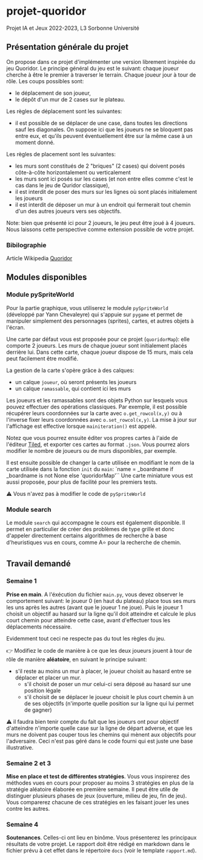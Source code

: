 # projet-quoridor
Projet IA et Jeux 2022-2023, L3 Sorbonne Université

## Présentation générale du projet

On propose dans ce projet d'implémenter une version librement inspirée du jeu Quoridor.
Le principe général du jeu est le suivant: chaque joueur cherche à être le premier à traverser le terrain.
Chaque joueur jour à tour de rôle. Les coups possibles sont:
* le déplacement de son joueur,
* le dépôt d'un mur de 2 cases sur le plateau.

Les règles de déplacement sont les suivantes:
* il est possible de se déplacer de une case, dans toutes les directions sauf les diagonales. On suppose ici que les joueurs ne se bloquent pas entre eux, et qu'ils peuvent éventuellement être sur la même case à un moment donné.

Les règles de placement sont les suivantes:
* les murs sont constitués de 2 "briques" (2 cases) qui doivent posés côte-à-côte horizontalement ou verticalement
* les murs sont ici posés sur les cases (et non entre elles comme c'est le cas dans le jeu de Quridor classique),
* il est interdit de poser des murs sur les lignes où sont placés initialement les joueurs
* il est interdit de déposer un mur à un endroit qui fermerait tout chemin d'un des autres joueurs vers ses objectifs.


Note: bien que présenté ici pour 2 joueurs, le jeu peut être joué à 4 joueurs. Nous laissons cette perspective comme extension possible de votre projet.

### Bibilographie
Article Wikipedia [Quoridor](https://en.wikipedia.org/wiki/Quoridor)

## Modules disponibles

### Module pySpriteWorld

Pour la partie graphique, vous utiliserez le module `pySpriteWorld` (développé par Yann Chevaleyre) qui s'appuie sur `pygame` et permet de manipuler simplement des personnages (sprites), cartes, et autres objets à l'écran.

Une carte par défaut vous est proposée pour ce projet (`quoridorMap`): elle comporte 2 joueurs.
Les murs de chaque joueur sont initialement placés derrière lui. Dans cette carte, chaque joueur dispose de 15 murs, mais cela peut facilement être modifié.

La gestion de la carte s'opère grâce à des calques:
* un calque `joueur`, où seront présents les joueurs
* un calque `ramassable`, qui contient ici les murs


Les joueurs et les ramassables sont des objets Python sur lesquels vous pouvez effectuer des opérations classiques.
Par exemple, il est possible récupérer leurs coordonnées sur la carte avec `o.get_rowcol(x,y)` ou à l'inverse fixer leurs coordonnées avec `o.set_rowcol(x,y)`.
La mise à jour sur l'affichage est effective lorsque `mainiteration()` est appelé.


Notez que vous pourrez ensuite éditer vos propres cartes à l'aide de l'éditeur [Tiled](https://www.mapeditor.org/), et exporter ces cartes au format `.json`. Vous pourrez alors modifier le nombre de joueurs ou de murs disponibles, par exemple.

Il est ensuite possible de changer la carte utilisée en modifiant le nom de la carte utilisée dans la fonction `init` du `main`:
`name = _boardname if _boardname is not None else 'quoridorMap'``
Une carte miniature vous est aussi proposée, pour plus de facilité pour les premiers tests.  

:warning: Vous n'avez pas à modifier le code de `pySpriteWorld`

### Module search

Le module `search` qui accompagne le cours est également disponible. Il permet en particulier de créer des problèmes de type grille et donc d'appeler directement certains algorithmes de recherche à base d'heuristiques vus en cours, comme A:star: pour la recherche de chemin.

## Travail demandé

### Semaine 1
**Prise en main**. A l'éxécution du fichier `main.py`, vous devez observer le comportement suivant: le joueur 0 (en haut du plateau) place tous ses murs les uns après les autres (avant que le joueur 1 ne joue). Puis le joueur 1 choisit un objectif au hasard sur la ligne qu'il doit atteindre et calcule le plus court chemin pour atteindre cette case, avant d'effectuer tous les déplacements nécessaire.

Evidemment tout ceci ne respecte pas du tout les règles du jeu.

:point_right: Modifiez le code de manière à ce que les deux joueurs jouent à tour de rôle de manière **aléatoire**, en suivant le principe suivant:
* s'il reste au moins un mur à placer, le joueur choisit au hasard entre se déplacer et placer un mur.
  * s'il choisit de poser un mur celui-ci sera déposé au hasard sur une position légale
  * s'il choisit de se déplacer le joueur choisit le plus court chemin à un de ses objectifs (n'importe quelle position sur la ligne qui lui permet de gagner)

:warning: il faudra bien tenir compte du fait que les joueurs ont pour objectif d'atteindre n'importe quelle case sur la ligne de départ adverse, et que les murs ne doivent pas couper tous les chemins qui mènent aux objectifs pour l'adversaire. Ceci n'est pas géré dans le code fourni qui est juste une base illustrative.


### Semaine 2 et 3
**Mise en place et test de différentes stratégies**. Vous vous inspirerez des méthodes vues en cours pour proposer au moins 3 stratégies en plus de la stratégie aléatoire élaborée en première semaine.
Il peut être utile de distinguer plusieurs phases de jeux (ouverture, milieu de jeu, fin de jeu).
Vous comparerez chacune de ces stratégies en les faisant jouer les unes contre les autres.


### Semaine 4
**Soutenances**. Celles-ci ont lieu en binôme. Vous présenterez les principaux résultats de votre projet.
Le rapport doit être rédigé en markdown dans le fichier prévu à cet effet dans le répertoire `docs` (voir le template `rapport.md`).
